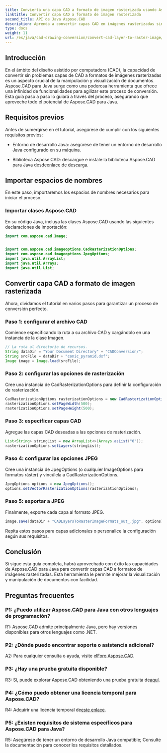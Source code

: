 ```yaml
---
title: Convierta una capa CAD a formato de imagen rasterizada usando Aspose.CAD para Java
linktitle: Convertir capa CAD a formato de imagen rasterizada
second_title: API de Java Aspose.CAD
description: Aprenda a convertir capas CAD en imágenes rasterizadas sin esfuerzo con Aspose.CAD para Java. Siga nuestra guía paso a paso para una visualización perfecta de documentos.
type: docs
weight: 11
url: /es/java/cad-drawing-conversion/convert-cad-layer-to-raster-image/
---
```

## Introducción

En el ámbito del diseño asistido por computadora (CAD), la capacidad de convertir sin problemas capas de CAD a formatos de imágenes rasterizadas es un aspecto crucial de la manipulación y visualización de documentos. Aspose.CAD para Java surge como una poderosa herramienta que ofrece una infinidad de funcionalidades para agilizar este proceso de conversión. Esta guía paso a paso lo guiará a través del proceso, asegurando que aproveche todo el potencial de Aspose.CAD para Java.

## Requisitos previos

Antes de sumergirse en el tutorial, asegúrese de cumplir con los siguientes requisitos previos:

- Entorno de desarrollo Java: asegúrese de tener un entorno de desarrollo Java configurado en su máquina.

-  Biblioteca Aspose.CAD: descargue e instale la biblioteca Aspose.CAD para Java desde[enlace de descarga](https://releases.aspose.com/cad/java/).

## Importar espacios de nombres

En este paso, importaremos los espacios de nombres necesarios para iniciar el proceso.

### Importar clases Aspose.CAD

En su código Java, incluya las clases Aspose.CAD usando las siguientes declaraciones de importación:

```java
import com.aspose.cad.Image;


import com.aspose.cad.imageoptions.CadRasterizationOptions;
import com.aspose.cad.imageoptions.JpegOptions;
import java.util.ArrayList;
import java.util.Arrays;
import java.util.List;
```

## Convertir capa CAD a formato de imagen rasterizada

Ahora, dividamos el tutorial en varios pasos para garantizar un proceso de conversión perfecto.

### Paso 1: configurar el archivo CAD

Comience especificando la ruta a su archivo CAD y cargándolo en una instancia de la clase Imagen.

```java
// La ruta al directorio de recursos.
String dataDir = "Your Document Directory" + "CADConversion/";
String srcFile = dataDir + "conic_pyramid.dxf";
Image image = Image.load(srcFile);
```

### Paso 2: configurar las opciones de rasterización

Cree una instancia de CadRasterizationOptions para definir la configuración de rasterización.

```java
CadRasterizationOptions rasterizationOptions = new CadRasterizationOptions();
rasterizationOptions.setPageWidth(500);
rasterizationOptions.setPageHeight(500);
```

### Paso 3: especificar capas CAD

Agregue las capas CAD deseadas a las opciones de rasterización.

```java
List<String> stringList = new ArrayList<>(Arrays.asList("0"));
rasterizationOptions.setLayers(stringList);
```

### Paso 4: configurar las opciones JPEG

Cree una instancia de JpegOptions (o cualquier ImageOptions para formatos ráster) y vincúlela a CadRasterizationOptions.

```java
JpegOptions options = new JpegOptions();
options.setVectorRasterizationOptions(rasterizationOptions);
```

### Paso 5: exportar a JPEG

Finalmente, exporte cada capa al formato JPEG.

```java
image.save(dataDir + "CADLayersToRasterImageFormats_out_.jpg", options);
```

Repita estos pasos para capas adicionales o personalice la configuración según sus requisitos.

## Conclusión

Si sigue esta guía completa, habrá aprovechado con éxito las capacidades de Aspose.CAD para Java para convertir capas CAD a formatos de imágenes rasterizadas. Esta herramienta le permite mejorar la visualización y manipulación de documentos con facilidad.

## Preguntas frecuentes

### P1: ¿Puedo utilizar Aspose.CAD para Java con otros lenguajes de programación?

R1: Aspose.CAD admite principalmente Java, pero hay versiones disponibles para otros lenguajes como .NET.

### P2: ¿Dónde puedo encontrar soporte o asistencia adicional?

 A2: Para cualquier consulta o ayuda, visite el[Foro Aspose.CAD](https://forum.aspose.com/c/cad/19).

### P3: ¿Hay una prueba gratuita disponible?

 R3: Sí, puede explorar Aspose.CAD obteniendo una prueba gratuita de[aquí](https://releases.aspose.com/).

### P4: ¿Cómo puedo obtener una licencia temporal para Aspose.CAD?

 R4: Adquirir una licencia temporal de[este enlace](https://purchase.aspose.com/temporary-license/).

### P5: ¿Existen requisitos de sistema específicos para Aspose.CAD para Java?

R5: Asegúrese de tener un entorno de desarrollo Java compatible; Consulte la documentación para conocer los requisitos detallados.
